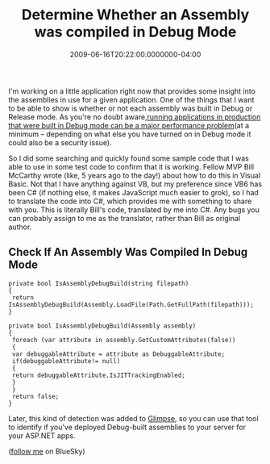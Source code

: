﻿---
title: Determine Whether an Assembly was compiled in Debug Mode
date: "2009-06-16T20:22:00.0000000-04:00"
description: I'm working on a little application right now that provides some insight into the assemblies in use for a given application. One of the things that I want to be able to show is whether or not each assembly was built in Debug or Release mode.
featuredImage: img/determine-whether-an-assembly-was-compiled-in-debug-mode-featured.png
---

I'm working on a little application right now that provides some insight into the assemblies in use for a given application. One of the things that I want to be able to show is whether or not each assembly was built in Debug or Release mode. As you're no doubt aware,[running applications in production that were built in Debug mode can be a major performance problem](http://weblogs.asp.net/scottgu/archive/2006/04/11/442448.aspx)(at a minimum – depending on what else you have turned on in Debug mode it could also be a security issue).

So I did some searching and quickly found some sample code that I was able to use in some test code to confirm that it is working. Fellow MVP Bill McCarthy wrote (like, 5 years ago to the day!) about how to do this in Visual Basic. Not that I have anything against VB, but my preference since VB6 has been C# (if nothing else, it makes JavaScript much easier to grok), so I had to translate the code into C#, which provides me with something to share with you. This is literally Bill's code, translated by me into C#. Any bugs you can probably assign to me as the translator, rather than Bill as original author.

## Check If An Assembly Was Compiled In Debug Mode

```
private bool IsAssemblyDebugBuild(string filepath)
{
 return IsAssemblyDebugBuild(Assembly.LoadFile(Path.GetFullPath(filepath)));
}

private bool IsAssemblyDebugBuild(Assembly assembly)
{
 foreach (var attribute in assembly.GetCustomAttributes(false))
 {
 var debuggableAttribute = attribute as DebuggableAttribute;
 if(debuggableAttribute!= null)
 {
 return debuggableAttribute.IsJITTrackingEnabled;
 }
 }
 return false;
}
```

Later, this kind of detection was added to [Glimpse](http://getglimpse.com/), so you can use that tool to identify if you've deployed Debug-built assemblies to your server for your ASP.NET apps.

([follow me](https://bsky.app/profile/ardalis.com) on BlueSky)

